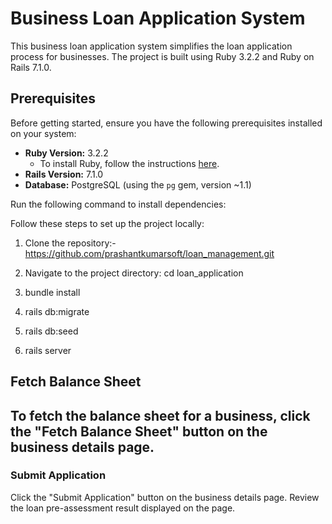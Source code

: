 # Business Loan Application System

This business loan application system simplifies the loan application process for businesses. The project is built using Ruby 3.2.2 and Ruby on Rails 7.1.0.

## Prerequisites

Before getting started, ensure you have the following prerequisites installed on your system:

- **Ruby Version:** 3.2.2
  - To install Ruby, follow the instructions [here](https://rvm.io/rvm/install).
- **Rails Version:** 7.1.0
- **Database:** PostgreSQL (using the `pg` gem, version ~1.1)

Run the following command to install dependencies:


Follow these steps to set up the project locally:

1. Clone the repository:- https://github.com/prashantkumarsoft/loan_management.git

2. Navigate to the project directory: cd loan_application

3. bundle install

4. rails db:migrate
 
5. rails db:seed

6. rails server


## Fetch Balance Sheet 

## To fetch the balance sheet for a business, click the "Fetch Balance Sheet" button on the business details page.


### Submit Application 
Click the "Submit Application" button on the business details page.
Review the loan pre-assessment result displayed on the page.
